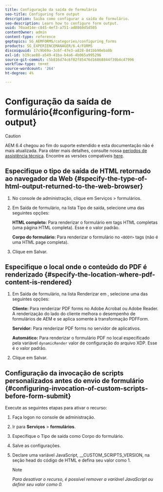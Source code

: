 ```yaml
---
title: Configuração da saída de formulário
seo-title: Configuring form output
description: Saiba como configurar a saída do formulário.
seo-description: Learn how to configure form output.
uuid: 70aad14e-c845-4ef3-a751-ad8860d5d505
contentOwner: admin
content-type: reference
geptopics: SG_AEMFORMS/categories/configuring_forms
products: SG_EXPERIENCEMANAGER/6.4/FORMS
discoiquuid: 17c9b69a-3c6f-47e3-a828-841bb90eba8b
exl-id: b19cae88-a549-41ba-b4a6-4b065a995296
source-git-commit: c5b816d74c6f02f85476d16868844f39b4c47996
workflow-type: tm+mt
source-wordcount: '264'
ht-degree: 4%

---
```


# Configuração da saída de formulário{#configuring-form-output}

>[!CAUTION]
>
>AEM 6.4 chegou ao fim do suporte estendido e esta documentação não é mais atualizada. Para obter mais detalhes, consulte nossa [períodos de assistência técnica](https://helpx.adobe.com/br/support/programs/eol-matrix.html). Encontre as versões compatíveis [here](https://experienceleague.adobe.com/docs/).

## Especifique o tipo de saída de HTML retornado ao navegador da Web {#specify-the-type-of-html-output-returned-to-the-web-browser}

1. No console de administração, clique em Serviços > formulários.
1. Em Saída de formulário, na lista Tipo de saída, selecione uma das seguintes opções:

   **HTML completo:** Para renderizar o formulário em tags HTML completas (uma página HTML completa). Esse é o valor padrão.

   **Corpo do formulário:** Para renderizar o formulário no `<BODY>` tags (não é uma HTML page completa).

1. Clique em Salvar.

## Especifique o local onde o conteúdo do PDF é renderizado {#specify-the-location-where-pdf-content-is-rendered}

1. Em Saída de formulário, na lista Renderizar em , selecione uma das seguintes opções:

   **Cliente:** Para renderizar PDF forms no Adobe Acrobat ou Adobe Reader. A renderização do lado do cliente melhora o desempenho de formulários de AEM e se aplica somente à transformação PDFForm.

   **Servidor:** Para renderizar PDF forms no servidor de aplicativos.

   **Automático:** Para renderizar o formulário PDF no local especificado pela variável `dynamicRender` valor de configuração do arquivo XDP. Esse é o valor padrão.

1. Clique em Salvar.

## Configuração da invocação de scripts personalizados antes do envio de formulário {#configuring-invocation-of-custom-scripts-before-form-submit}

Execute as seguintes etapas para ativar o recurso:

1. Faça logon no console de administração.
1. Ir para **Serviços** > **formulários**.
1. Especifique o Tipo de saída como Corpo do formulário.
1. Salve as configurações.
1. Declare uma variável JavaScript, __CUSTOM_SCRIPTS_VERSION, na seção head do código de HTML e defina seu valor como 1.

   >[!NOTE]
   >
   >*Para desativar o recurso, é possível remover a variável JavaScript ou definir seu valor como 0.*
